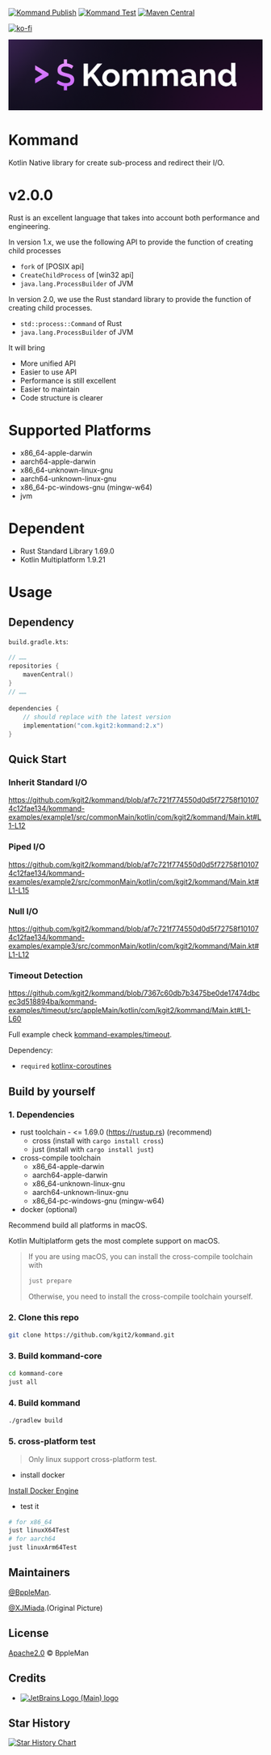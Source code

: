 [![Kommand Publish](https://github.com/kgit2/kommand/actions/workflows/gradle-publish.yml/badge.svg?branch=main)](https://github.com/kgit2/kommand/actions/workflows/gradle-publish.yml)
[![Kommand Test](https://github.com/kgit2/kommand/actions/workflows/gradle.yml/badge.svg?branch=test)](https://github.com/kgit2/kommand/actions/workflows/gradle.yml)
[![Maven Central](https://maven-badges.herokuapp.com/maven-central/com.kgit2/kommand/badge.svg)](https://maven-badges.herokuapp.com/maven-central/com.kgit2/kommand)


[![ko-fi](https://ko-fi.com/img/githubbutton_sm.svg)](https://ko-fi.com/B0B2SNCVJ)

![logo](https://raw.githubusercontent.com/floater-git/Artist/main/kommand/logo.png)

# Kommand

Kotlin Native library for create sub-process and redirect their I/O.

# v2.0.0

Rust is an excellent language that takes into account both performance and engineering.

In version 1.x, we use the following API to provide the function of creating child processes

- `fork` of [POSIX api]
- `CreateChildProcess` of [win32 api]
- `java.lang.ProcessBuilder` of JVM

In version 2.0, we use the Rust standard library to provide the function of creating child processes.

- `std::process::Command` of Rust
- `java.lang.ProcessBuilder` of JVM

It will bring

- More unified API
- Easier to use API
- Performance is still excellent
- Easier to maintain
- Code structure is clearer

# Supported Platforms

- x86_64-apple-darwin
- aarch64-apple-darwin
- x86_64-unknown-linux-gnu
- aarch64-unknown-linux-gnu
- x86_64-pc-windows-gnu (mingw-w64)
- jvm

# Dependent

- Rust Standard Library 1.69.0
- Kotlin Multiplatform 1.9.21

# Usage

## Dependency

`build.gradle.kts`:

```kotlin
// ……
repositories {
    mavenCentral()
}
// ……

dependencies {
    // should replace with the latest version
    implementation("com.kgit2:kommand:2.x")
}

```

## Quick Start

### Inherit Standard I/O

https://github.com/kgit2/kommand/blob/af7c721f774550d0d5f72758f101074c12fae134/kommand-examples/example1/src/commonMain/kotlin/com/kgit2/kommand/Main.kt#L1-L12


### Piped I/O

https://github.com/kgit2/kommand/blob/af7c721f774550d0d5f72758f101074c12fae134/kommand-examples/example2/src/commonMain/kotlin/com/kgit2/kommand/Main.kt#L1-L15


### Null I/O

https://github.com/kgit2/kommand/blob/af7c721f774550d0d5f72758f101074c12fae134/kommand-examples/example3/src/commonMain/kotlin/com/kgit2/kommand/Main.kt#L1-L12

### Timeout Detection

https://github.com/kgit2/kommand/blob/7367c60db7b3475be0de17474dbcec3d518894ba/kommand-examples/timeout/src/appleMain/kotlin/com/kgit2/kommand/Main.kt#L1-L60

Full example check [kommand-examples/timeout](kommand-examples/timeout).

Dependency:

- `required` [kotlinx-coroutines](https://github.com/Kotlin/kotlinx.coroutines)

## Build by yourself

### 1. Dependencies

- rust toolchain - <= 1.69.0 (https://rustup.rs) (recommend)
  - cross (install with `cargo install cross`)
  - just (install with `cargo install just`)
- cross-compile toolchain
  - x86_64-apple-darwin
  - aarch64-apple-darwin
  - x86_64-unknown-linux-gnu
  - aarch64-unknown-linux-gnu
  - x86_64-pc-windows-gnu (mingw-w64)
- docker (optional)

Recommend build all platforms in macOS. 

Kotlin Multiplatform gets the most complete support on macOS.

> If you are using macOS, you can install the cross-compile toolchain with
> ```bash
> just prepare
> ```
> Otherwise, you need to install the cross-compile toolchain yourself.

### 2. Clone this repo

```bash
git clone https://github.com/kgit2/kommand.git
```
### 3. Build kommand-core

```bash
cd kommand-core
just all
```

### 4. Build kommand

```bash
./gradlew build
```

### 5. cross-platform test

> Only linux support cross-platform test.

* install docker

[Install Docker Engine](https://docs.docker.com/engine/install/)

* test it

```bash
# for x86_64
just linuxX64Test
# for aarch64
just linuxArm64Test
```

## Maintainers

[@BppleMan](https://github.com/BppleMan).

[@XJMiada](https://github.com/XJMiada).(Original Picture)

## License

[Apache2.0](LICENSE) © BppleMan

## Credits

- [![JetBrains Logo (Main) logo](https://resources.jetbrains.com/storage/products/company/brand/logos/jb_beam.svg)](https://jb.gg/OpenSourceSupport)

## Star History

[![Star History Chart](https://api.star-history.com/svg?repos=kgit2/kommand&type=Date&theme=dark)](https://star-history.com/#kgit2/kommand&Date)
